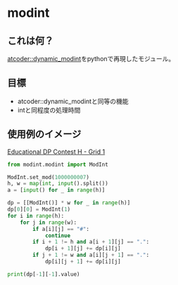 # modint

## これは何？

[atcoder::dynamic_modint](https://atcoder.github.io/ac-library/document_ja/modint.html)をpythonで再現したモジュール。

## 目標

* atcoder::dynamic_modintと同等の機能
* intと同程度の処理時間

## 使用例のイメージ

[Educational DP Contest H - Grid 1](https://atcoder.jp/contests/dp/tasks/dp_h)

```py
from modint.modint import ModInt

ModInt.set_mod(1000000007)
h, w = map(int, input().split())
a = [input() for _ in range(h)]

dp = [[ModInt()] * w for _ in range(h)]
dp[0][0] = ModInt(1)
for i in range(h):
    for j in range(w):
        if a[i][j] == "#":
            continue
        if i + 1 != h and a[i + 1][j] == ".":
            dp[i + 1][j] += dp[i][j]
        if j + 1 != w and a[i][j + 1] == ".":
            dp[i][j + 1] += dp[i][j]

print(dp[-1][-1].value)

```
